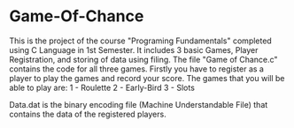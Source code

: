 # Game-Of-Chance
This is the project of the course "Programing Fundamentals" completed using C Language in 1st Semester.
It includes 3 basic Games, Player Registration, and storing of data using filing.
The file "Game of Chance.c" contains the code for all three games.
Firstly you have to register as a player to play the games and record your score.
The games that you will be able to play are:
1 - Roulette
2 - Early-Bird
3 - Slots


Data.dat is the binary encoding file (Machine Understandable File) that contains the data of the registered players.
